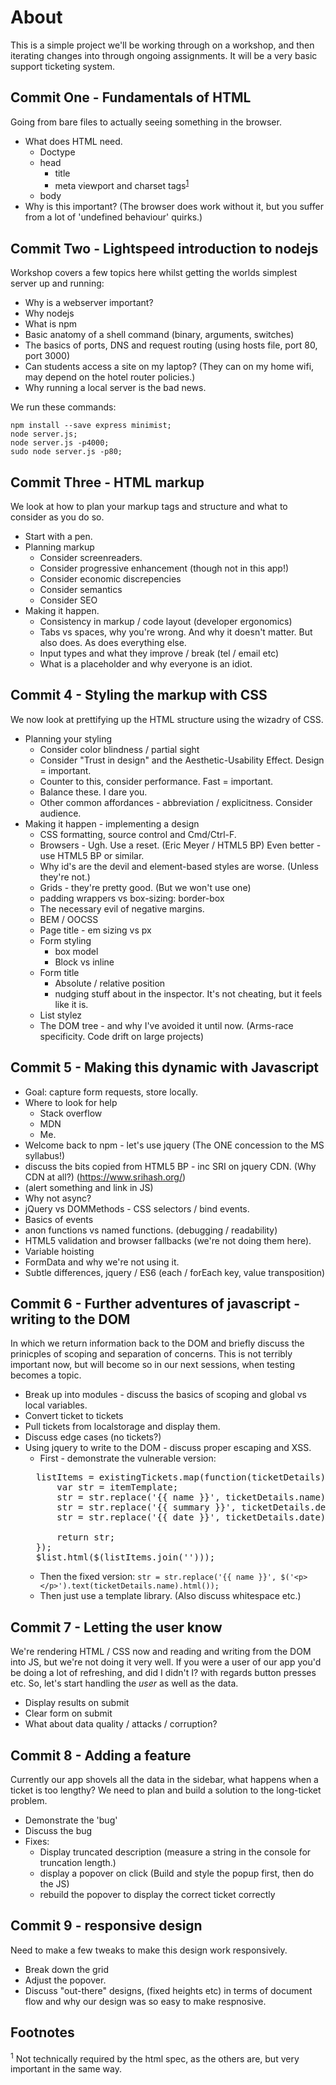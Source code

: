 # About

This is a simple project we'll be working through on a workshop, and then iterating changes into through ongoing assignments. It will be a very basic support ticketing system.

## Commit One - Fundamentals of HTML

Going from bare files to actually seeing something in the browser.

* What does HTML need.
  * Doctype
  * head
    * title
    * meta viewport and charset tags<sup>[1](#f1)</sup>
  * body
* Why is this important? (The browser does work without it, but you suffer from a lot of 'undefined behaviour' quirks.)

## Commit Two - Lightspeed introduction to nodejs

Workshop covers a few topics here whilst getting the worlds simplest server up and running:

 * Why is a webserver important?
 * Why nodejs
 * What is npm
 * Basic anatomy of a shell command (binary, arguments, switches)
 * The basics of ports, DNS and request routing (using hosts file, port 80, port 3000)
 * Can students access a site on my laptop? (They can on my home wifi, may depend on the hotel router policies.)
 * Why running a local server is the bad news.

We run these commands:

    npm install --save express minimist;
    node server.js;
    node server.js -p4000;
    sudo node server.js -p80;

## Commit Three - HTML markup

We look at how to plan your markup tags and structure and what to consider as you do so.

 * Start with a pen.
 * Planning markup
   * Consider screenreaders.
   * Consider progressive enhancement (though not in this app!)
   * Consider economic discrepencies
   * Consider semantics
   * Consider SEO
 * Making it happen.
   * Consistency in markup / code layout (developer ergonomics)
   * Tabs vs spaces, why you're wrong. And why it doesn't matter. But also does. As does everything else.
   * Input types and what they improve / break (tel / email etc)
   * What is a placeholder and why everyone is an idiot.


## Commit 4 - Styling the markup with CSS

We now look at prettifying up the HTML structure using the wizadry of CSS.

 * Planning your styling
   * Consider color blindness / partial sight
   * Consider "Trust in design" and the Aesthetic-Usability Effect. Design = important.
   * Counter to this, consider performance. Fast = important.
   * Balance these. I dare you.
   * Other common affordances - abbreviation / explicitness. Consider audience.
 * Making it happen - implementing a design
   * CSS formatting, source control and Cmd/Ctrl-F.
   * Browsers - Ugh. Use a reset. (Eric Meyer / HTML5 BP) Even better - use HTML5 BP or similar.
   * Why id's are the devil and element-based styles are worse. (Unless they're not.)
   * Grids - they're pretty good. (But we won't use one)
    * padding wrappers vs box-sizing: border-box
    * The necessary evil of negative margins.
   * BEM / OOCSS
   * Page title - em sizing vs px
   * Form styling
     * box model
     * Block vs inline
   * Form title
     * Absolute / relative position
     * nudging stuff about in the inspector. It's not cheating, but it feels like it is.
   * List stylez
    * The DOM tree - and why I've avoided it until now. (Arms-race specificity. Code drift on large projects)


## Commit 5 - Making this dynamic with Javascript

  * Goal: capture form requests, store locally.
  * Where to look for help
    * Stack overflow
    * MDN
    * Me.
  * Welcome back to npm - let's use jquery (The ONE concession to the MS syllabus!)
  * discuss the bits copied from HTML5 BP - inc SRI on jquery CDN. (Why CDN at all?) (https://www.srihash.org/)
  * (alert something and link in JS)
  * Why not async?
  * jQuery vs DOMMethods - CSS selectors / bind events.
  * Basics of events
  * anon functions vs named functions. (debugging / readability)
  * HTML5 validation and browser fallbacks (we're not doing them here).
  * Variable hoisting
  * FormData and why we're not using it.
  * Subtle differences, jquery / ES6 (each / forEach key, value transposition)

## Commit 6 - Further adventures of javascript - writing to the DOM

In which we return information back to the DOM and briefly discuss the prinicples of scoping and separation of concerns. This is not terribly important now, but will become so in our next sessions, when testing becomes a topic.

  * Break up into modules - discuss the basics of scoping and global vs local variables.
  * Convert ticket to tickets
  * Pull tickets from localstorage and display them.
  * Discuss edge cases (no tickets?)
  * Using jquery to write to the DOM - discuss proper escaping and XSS.
    * First - demonstrate the vulnerable version:
    <pre>
      listItems = existingTickets.map(function(ticketDetails) {
          var str = itemTemplate;
          str = str.replace('{{ name }}', ticketDetails.name);
          str = str.replace('{{ summary }}', ticketDetails.details);
          str = str.replace('{{ date }}', ticketDetails.date);

          return str;
      });
      $list.html($(listItems.join('')));
    </pre>
    * Then the fixed version: `str = str.replace('{{ name }}', $('<p></p>').text(ticketDetails.name).html());`
    * Then just use a template library. (Also discuss whitespace etc.)


## Commit 7 - Letting the user know

We're rendering HTML / CSS now and reading and writing from the DOM into JS, but we're not doing it very well. If you were a user of our app you'd be doing a lot of refreshing, and did I didn't I? with regards button presses etc. So, let's start handling the _user_ as well as the data.

  * Display results on submit
  * Clear form on submit
  * What about data quality / attacks / corruption?


## Commit 8 - Adding a feature

Currently our app shovels all the data in the sidebar, what happens when a ticket is too lengthy? We need to plan and build a solution to the long-ticket problem.

  * Demonstrate the 'bug'
  * Discuss the bug
  * Fixes:
    * Display truncated description (measure a string in the console for truncation length.)
    * display a popover on click (Build and style the popup first, then do the JS)
    * rebuild the popover to display the correct ticket correctly


## Commit 9 - responsive design

Need to make a few tweaks to make this design work responsively.

  * Break down the grid
  * Adjust the popover.
  * Discuss "out-there" designs, (fixed heights etc) in terms of document flow and why our design was so easy to make respnosive.


## Footnotes

<sup name="f1" id="f1">1</sup> Not technically required by the html spec, as the others are, but very important in the same way.
